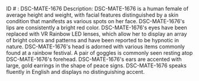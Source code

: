 ID # : DSC-MATE-1676
Description: DSC-MATE-1676 is a human female of average height and weight, with facial features distinguished by a skin condition that manifests as various spots on her face. DSC-MATE-1676's lips are consistently a bright red color. DSC-MATE-1676's eyes have been replaced with VR Rainbow LED lenses, which allow her to display an array of bright colors and patterns and have been reported to be hypnotic in nature. DSC-MATE-1676's head is adorned with various items commonly found at a rainbow festival. A pair of goggles is commonly seen resting atop DSC-MATE-1676's forehead. DSC-MATE-1676's ears are accented with large, gold earrings in the shape of peace signs. DSC-MATE-1676 speaks fluently in English and displays no distinguishing accent.